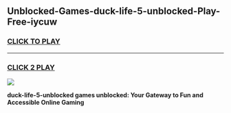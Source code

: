 
## Unblocked-Games-duck-life-5-unblocked-Play-Free-iycuw
<h3>
<a href="https://premium76.site?title=duck-life-5-unblocked&ref=18A1">CLICK TO PLAY</a></h3>
<hr>

<h3>
<a href="https://premium76.site?title=duck-life-5-unblocked&ref=18A1">CLICK 2 PLAY</a>
  
</h3>

<a href="https://premium76.site?title=duck-life-5-unblocked&ref=18A1"><img src="https://clearcache.store/games.png"></a>


**duck-life-5-unblocked games unblocked: Your Gateway to Fun and Accessible Online Gaming**

